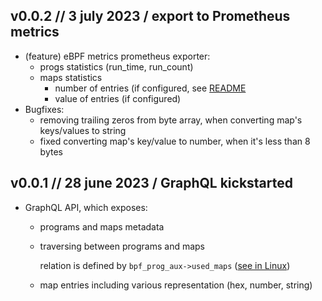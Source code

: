 v0.0.2 // 3 july 2023 / export to Prometheus metrics
--

* (feature) eBPF metrics prometheus exporter:
  * progs statistics (run_time, run_count)
  * maps statistics
    * number of entries (if configured, see [README](./README.md)
    * value of entries (if configured)
* Bugfixes:
  * removing trailing zeros from byte array, when converting map's keys/values to string
  * fixed converting map's key/value to number, when it's less than 8 bytes

v0.0.1 // 28 june 2023 / GraphQL kickstarted
--

* GraphQL API, which exposes:
    * programs and maps metadata
    * traversing between programs and maps

      relation is defined by `bpf_prog_aux->used_maps` ([see in Linux](https://github.com/torvalds/linux/blob/4ecd704a4c51fd95973fcc3a60444e0e24eb9439/include/linux/bpf.h#L1400))
    * map entries including various representation (hex, number, string)